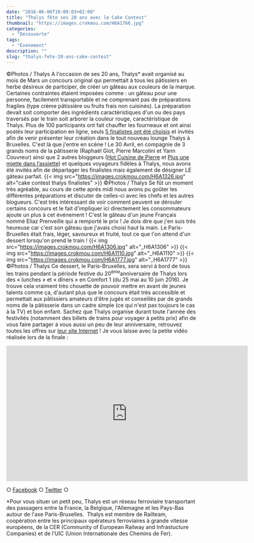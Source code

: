 ```yaml
---
date: "2016-06-06T10:00:03+02:00"
title: "Thalys fête ses 20 ans avec le Cake Contest"
thumbnail: "https://images.crokmou.com/H6A1766.jpg"
categories:
  - "Découverte"
tags:
  - "Évenement"
description: ""
slug: "thalys-fete-20-ans-cake-contest"
---
```


©Photos / Thalys A l'occasion de ses 20 ans, Thalys* avait organisé au mois de Mars un concours original qui permettait à tous les pâtissiers en herbe désireux de participer, de créer un gâteau aux couleurs de la marque. Certaines contraintes étaient imposées comme : un gâteau pour une personne, facilement transportable et ne comprenant pas de préparations fragiles (type crème pâtissière ou fruits frais non cuisinés). La préparation devait soit comporter des ingrédients caractéristiques d'un ou des pays traversés par le train soit arborer la couleur rouge, caractéristique de Thalys. Plus de 100 participants ont fait chauffer les fourneaux et ont ainsi postés leur participation en ligne, seuls [5 finalistes ont été choisis](https://www.thalys.com/be/fr/concours-gateau) et invités afin de venir présenter leur création dans le tout nouveau lounge Thalys à Bruxelles. C'est là que j'entre en scène ! Le 30 Avril, en compagnie de 3 grands noms de la pâtisserie (Raphaël Giot, Pierre Marcolini et Yann Couvreur) ainsi que 2 autres bloggeurs ([Hot Cuisine de Pierre](http://hcdpierre.com/) et [Plus une miette dans l’assiette](http://www.plusunemiettedanslassiette.fr/)) et quelques voyageurs fidèles à Thalys, nous avons été invités afin de départager les finalistes mais également de désigner LE gâteau parfait. {{< img src="https://images.crokmou.com/H6A1326.jpg" alt="cake contest thalys finalistes" >}} ©Photos / Thalys Se fût un moment très agréable, au cours de cette après midi nous avons pu goûter les différentes préparations et discuter de celles-ci avec les chefs et les autres blogueurs. C'est très intéressant de voir comment peuvent se dérouler certains concours et le fait d'impliquer ici directement les consommateurs ajoute un plus à cet événement ! C'est le gâteau d'un jeune Français nommé Eliaz Prenveille qui a remporté le prix ! Je dois dire que j'en suis très heureuse car c'est son gâteau que j'avais choisi haut la main. Le Paris-Bruxelles était frais, léger, savoureux et fruité, tout ce que l'on attend d'un dessert lorsqu'on prend le train ! {{< img src="https://images.crokmou.com/H6A1306.jpg" alt="_H6A1306" >}} {{< img src="https://images.crokmou.com/H6A1110.jpg" alt="_H6A1110" >}} {{< img src="https://images.crokmou.com/H6A1777.jpg" alt="_H6A1777" >}} ©Photos / Thalys Ce dessert, le Paris-Bruxelles, sera servi à bord de tous les trains pendant la période festive du 20<sup>ème</sup>anniversaire de Thalys lors des « lunches » et « dîners » en Comfort 1 (du 25 mai au 10 juin 2016). Je trouve cela vraiment très chouette de pouvoir mettre en avant de jeunes talents comme ça, d'autant plus que le concours était très accessible et permettait aux pâtissiers amateurs d'être jugés et conseillés par de grands noms de la pâtisserie dans un cadre simple (ce qui n'est pas toujours le cas à la TV) et bon enfant. Sachez que Thalys organise durant toute l'année des festivités (notamment des billets de trains pour voyager à petits prix) afin de vous faire partager à vous aussi un peu de leur anniversaire, retrouvez toutes les offres sur [leur site Internet](https://www.thalys.com) ! Je vous laisse avec la petite vidéo réalisée lors de la finale :

<iframe src="https://www.youtube.com/embed/LQFtdr0OEmo?rel=0&amp;controls=0" width="640" height="360" frameborder="0" allowfullscreen="allowfullscreen"></iframe>

○ [Facebook](https://www.facebook.com/crokmou.blog) ○ [Twitter](https://twitter.com/Crokmou) ○

*Pour vous situer un petit peu, Thalys est un réseau ferroviaire transportant des passagers entre la France, la Belgique, l'Allemagne et les Pays-Bas autour de l'axe Paris-Bruxelles.  Thalys est membre de Railteam, coopération entre les principaux opérateurs ferroviaires à grande vitesse européens, de la CER (Community of European Railway and Infrastucture Companies) et de l’UIC (Union Internationale des Chemins de Fer).
